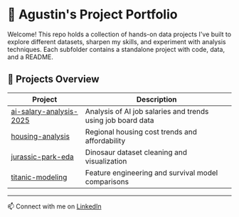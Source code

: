 # 🧠 Agustin's Project Portfolio

Welcome! This repo holds a collection of hands-on data projects I've built to explore different datasets, sharpen my skills, and experiment with analysis techniques. Each subfolder contains a standalone project with code, data, and a README.

## 🔎 Projects Overview

| Project | Description |
|--------|-------------|
| [ai-salary-analysis-2025](./ai-salary-analysis-2025) | Analysis of AI job salaries and trends using job board data |
| [housing-analysis](./housing-analysis) | Regional housing cost trends and affordability |
| [jurassic-park-eda](./jurassic-park-eda) | Dinosaur dataset cleaning and visualization |
| [titanic-modeling](./titanic-modeling) | Feature engineering and survival model comparisons |

---

📫 Connect with me on [LinkedIn](https://www.linkedin.com/in/agusorozco)